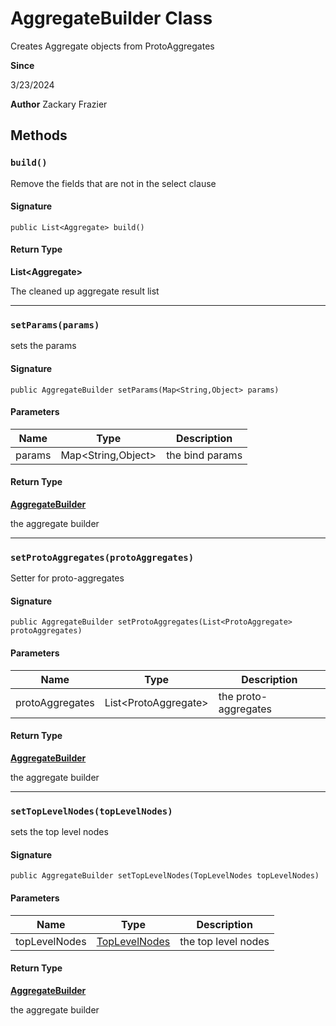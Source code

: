 # AggregateBuilder Class

Creates Aggregate objects from ProtoAggregates

**Since** 

3/23/2024

**Author** Zackary Frazier

## Methods
### `build()`

Remove the fields that are not in the select clause

#### Signature
```apex
public List<Aggregate> build()
```

#### Return Type
**List&lt;Aggregate&gt;**

The cleaned up aggregate result list

---

### `setParams(params)`

sets the params

#### Signature
```apex
public AggregateBuilder setParams(Map<String,Object> params)
```

#### Parameters
| Name | Type | Description |
|------|------|-------------|
| params | Map&lt;String,Object&gt; | the bind params |

#### Return Type
**[AggregateBuilder](AggregateBuilder.md)**

the aggregate builder

---

### `setProtoAggregates(protoAggregates)`

Setter for proto-aggregates

#### Signature
```apex
public AggregateBuilder setProtoAggregates(List<ProtoAggregate> protoAggregates)
```

#### Parameters
| Name | Type | Description |
|------|------|-------------|
| protoAggregates | List&lt;ProtoAggregate&gt; | the proto-aggregates |

#### Return Type
**[AggregateBuilder](AggregateBuilder.md)**

the aggregate builder

---

### `setTopLevelNodes(topLevelNodes)`

sets the top level nodes

#### Signature
```apex
public AggregateBuilder setTopLevelNodes(TopLevelNodes topLevelNodes)
```

#### Parameters
| Name | Type | Description |
|------|------|-------------|
| topLevelNodes | [TopLevelNodes](../soql-engine/TopLevelNodes.md) | the top level nodes |

#### Return Type
**[AggregateBuilder](AggregateBuilder.md)**

the aggregate builder